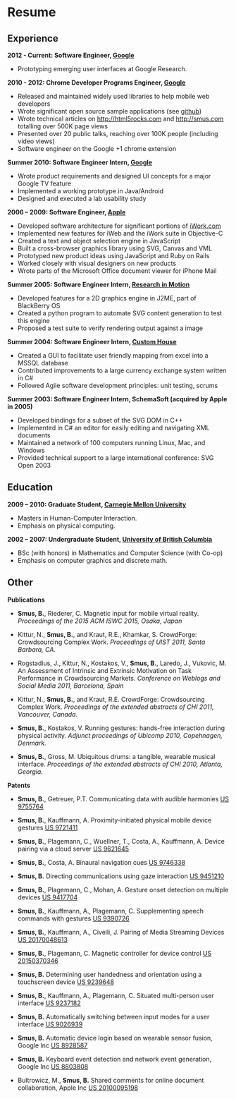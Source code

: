 Resume
======

## Experience

**2012 - Current: Software Engineer, [Google][]**

- Prototyping emerging user interfaces at Google Research.

**2010 - 2012: Chrome Developer Programs Engineer, [Google][]**

- Released and maintained widely used libraries to help mobile web
  developers
- Wrote significant open source sample applications (see [github][])
- Wrote technical articles on <http://html5rocks.com> and
  <http://smus.com> totalling over 500K page views
- Presented over 20 public talks, reaching over 100K people (including
  video views)
- Software engineer on the Google +1 chrome extension

**Summer 2010: Software Engineer Intern, [Google][]**

-   Wrote product requirements and designed UI concepts for a major
    Google TV feature
-   Implemented a working prototype in Java/Android
-   Designed and executed a lab usability study

**2006 – 2009: Software Engineer, [Apple][]**

-   Developed software architecture for significant portions of
    [iWork.com][]
-   Implemented new features for iWeb and the iWork suite in Objective-C
-   Created a text and object selection engine in JavaScript
-   Built a cross-browser graphics library using SVG, Canvas and VML
-   Prototyped new product ideas using JavaScript and Ruby on Rails
-   Worked closely with visual designers on new products
-   Wrote parts of the Microsoft Office document viewer for iPhone Mail

**Summer 2005: Software Engineer Intern, [Research in Motion][]**

-   Developed features for a 2D graphics engine in J2ME, part of
    BlackBerry OS
-   Created a python program to automate SVG content generation to test
    this engine
-   Proposed a test suite to verify rendering output against a image

**Summer 2004: Software Engineer Intern, [Custom House][]**

-   Created a GUI to facilitate user friendly mapping from excel into a
    MSSQL database
-   Contributed improvements to a large currency exchange system written
    in C\#
-   Followed Agile software development principles: unit testing, scrums

**Summer 2003: Software Engineer Intern, SchemaSoft (acquired by Apple in 2005)**

-   Developed bindings for a subset of the SVG DOM in C++
-   Implemented in C\# an editor for easily editing and navigating XML
    documents
-   Maintained a network of 100 computers running Linux, Mac, and
    Windows
-   Provided technical support to a large international conference: SVG
    Open 2003


## Education


**2009 – 2010: Graduate Student, [Carnegie Mellon University][]**

-   Masters in Human-Computer Interaction.
-   Emphasis on physical computing.

**2002 – 2007: Undergraduate Student, [University of British Columbia][]**

-   BSc (with honors) in Mathematics and Computer Science (with Co-op)
-   Emphasis on computer graphics and discrete math.


## Other


**Publications**

- **Smus, B.**, Riederer, C. Magnetic input for mobile virtual reality. *Proceedings
  of the 2015 ACM ISWC 2015, Osaka, Japan*

- Kittur, N., **Smus, B.**, and Kraut, R.E., Khamkar, S. CrowdForge:
  Crowdsourcing Complex Work. *Proceedings of UIST 2011, Santa Barbara,
  CA.*

- Rogstadius, J., Kittur, N., Kostakos, V., **Smus, B.**, Laredo, J., Vukovic, M.
  An Assessment of Intrinsic and Extrinsic Motivation on Task Performance in
  Crowdsourcing Markets. *Conference on Weblogs and Social Media 2011,
  Barcelona, Spain*

- Kittur, N., **Smus, B.**, and Kraut, R.E. CrowdForge: Crowdsourcing Complex
  Work. *Proceedings of the extended abstracts of CHI 2011, Vancouver,
  Canada.*

- **Smus, B.**, Kostakos, V. Running gestures: hands-free interaction
  during physical activity.  *Adjunct proceedings of Ubicomp 2010,
  Copehnagen, Denmark.*

- **Smus, B.**, Gross, M. Ubiquitous drums: a tangible, wearable musical
  interface. *Proceedings of the extended abstracts of CHI 2010, Atlanta,
  Georgia.*

**Patents**

- **Smus, B.**, Getreuer, P.T. Communicating data with audible harmonies [US
  9755764](https://www.google.com/patents/US9755764)

- **Smus, B.**, Kauffmann, A. Proximity-initiated physical mobile device
  gestures [US 9721411](https://www.google.com/patents/US9721411)

- **Smus, B.**, Plagemann, C., Wuellner, T., Costa, A., Kauffmann, A. Device
  pairing via a cloud server [US 9621645](https://www.google.com/patents/US9621645)

- **Smus, B.**, Costa, A. Binaural navigation cues [US
  9746338](https://www.google.com/patents/US9746338)

- **Smus, B.** Directing communications using gaze interaction [US
  9451210](https://www.google.com/patents/US9451210)

- **Smus, B.**, Plagemann, C., Mohan, A. Gesture onset detection on multiple
  devices [US 9417704](http://www.google.com/patents/US9417704)

- **Smus, B.**, Kauffmann, A., Plagemann, C. Supplementing speech commands with
  gestures [US 9390726](https://www.google.com/patents/US9390726)

- **Smus, B.**, Kauffmann, A., Civelli, J. Pairing of Media Streaming
  Devices [US 20170048613](https://www.google.com/patents/US20170048613)

- **Smus, B.**, Plagemann, C. Magnetic controller for device control [US
  20150370346](https://www.google.com/patents/US20150370346)

- **Smus, B.** Determining user handedness and orientation using a touchscreen
  device [US 9239648](https://www.google.com/patents/US9239648)

- **Smus, B.**, Kauffmann, A., Plagemann, C. Situated multi-person user interface
  [US 9237182](https://www.google.com/patents/US9237182)

- **Smus, B.** Automatically switching between input modes for a user
  interface [US 9026939](https://www.google.com/patents/US9026939)

- **Smus, B.** Automatic device login based on wearable sensor fusion,
  Google Inc [US 8928587](https://www.google.com/patents/US8928587)

- **Smus, B.** Keyboard event detection and network event generation, Google
  Inc [US 8803808](https://www.google.com/patents/US20100095198)

- Bultrowicz, M., **Smus, B.** Shared comments for online document
  collaboration, Apple Inc [US 20100095198](http://www.google.com/patents/US20100095198)

[Google]: http://www.google.com
[Apple]: http://www.apple.com
[iWork.com]: http://www.iwork.com/
[Research in Motion]: http://www.rim.com
[Custom House]: http://www.customhouse.ca/
[Carnegie Mellon University]: http://www.cmu.edu
[University of British Columbia]: http://www.ubc.edu
[github]: https://github.com/borismus/
